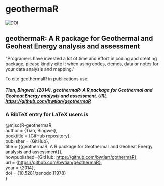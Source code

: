 geothermaR
==========
[![DOI](https://zenodo.org/badge/6456/bwtian/geothermaR.png)](http://dx.doi.org/10.5281/zenodo.11978)
## geothermaR: A R package for Geothermal and Geoheat Energy analysis and assessment

"Programers have invested a lot of time and effort in coding and creating package, please kindly cite it when using codes, demos, data or notes for your data analysis and mapping."

To cite geothermalR in publications use:

##### Tian, Bingwei. (2014). geothermaR: A R package for Geothermal and Geoheat Energy analysis and assessment. URL https://github.com/bwtian/geothermaR


### A BibTeX entry for LaTeX users is  
@misc{R-geothermaR,  
author = {Tian, Bingwei},  
booktitle = {GitHub repository},  
publisher = {GitHub},  
title = {{geothermaR: A R package for Geothermal and Geoheat Energy analysis and assessment}},  
howpublished={GitHub: https://github.com/bwtian/gothermaR},  
url = {https://github.com/bwtian/geothermaR},  
year = {2014},  
doi = {10.5281/zenodo.11978}  
}  
